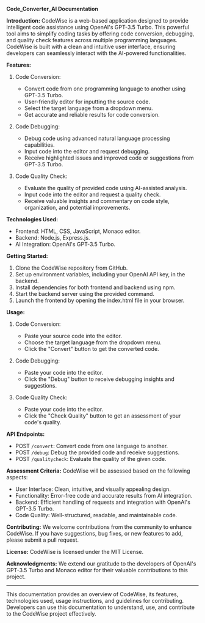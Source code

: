 
**Code_Converter_AI Documentation**

**Introduction:**
CodeWise is a web-based application designed to provide intelligent code assistance using OpenAI's GPT-3.5 Turbo. This powerful tool aims to simplify coding tasks by offering code conversion, debugging, and quality check features across multiple programming languages. CodeWise is built with a clean and intuitive user interface, ensuring developers can seamlessly interact with the AI-powered functionalities.

**Features:**
1. Code Conversion:
   - Convert code from one programming language to another using GPT-3.5 Turbo.
   - User-friendly editor for inputting the source code.
   - Select the target language from a dropdown menu.
   - Get accurate and reliable results for code conversion.

2. Code Debugging:
   - Debug code using advanced natural language processing capabilities.
   - Input code into the editor and request debugging.
   - Receive highlighted issues and improved code or suggestions from GPT-3.5 Turbo.

3. Code Quality Check:
   - Evaluate the quality of provided code using AI-assisted analysis.
   - Input code into the editor and request a quality check.
   - Receive valuable insights and commentary on code style, organization, and potential improvements.

**Technologies Used:**
- Frontend: HTML, CSS, JavaScript, Monaco editor.
- Backend: Node.js, Express.js.
- AI Integration: OpenAI's GPT-3.5 Turbo.

**Getting Started:**
1. Clone the CodeWise repository from GitHub.
2. Set up environment variables, including your OpenAI API key, in the backend.
3. Install dependencies for both frontend and backend using npm.
4. Start the backend server using the provided command.
5. Launch the frontend by opening the index.html file in your browser.

**Usage:**
1. Code Conversion:
   - Paste your source code into the editor.
   - Choose the target language from the dropdown menu.
   - Click the "Convert" button to get the converted code.

2. Code Debugging:
   - Paste your code into the editor.
   - Click the "Debug" button to receive debugging insights and suggestions.

3. Code Quality Check:
   - Paste your code into the editor.
   - Click the "Check Quality" button to get an assessment of your code's quality.

**API Endpoints:**
- POST `/convert`: Convert code from one language to another.
- POST `/debug`: Debug the provided code and receive suggestions.
- POST `/qualitycheck`: Evaluate the quality of the given code.

**Assessment Criteria:**
CodeWise will be assessed based on the following aspects:
- User Interface: Clean, intuitive, and visually appealing design.
- Functionality: Error-free code and accurate results from AI integration.
- Backend: Efficient handling of requests and integration with OpenAI's GPT-3.5 Turbo.
- Code Quality: Well-structured, readable, and maintainable code.

**Contributing:**
We welcome contributions from the community to enhance CodeWise. If you have suggestions, bug fixes, or new features to add, please submit a pull request.

**License:**
CodeWise is licensed under the MIT License.

**Acknowledgments:**
We extend our gratitude to the developers of OpenAI's GPT-3.5 Turbo and Monaco editor for their valuable contributions to this project.

---
This documentation provides an overview of CodeWise, its features, technologies used, usage instructions, and guidelines for contributing. Developers can use this documentation to understand, use, and contribute to the CodeWise project effectively.

